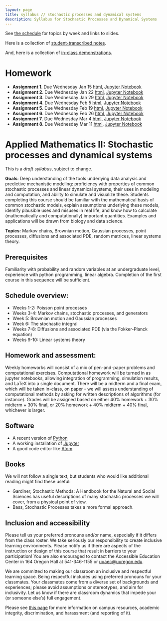 ```yaml
---
layout: page
title: syllabus // stochastic processes and dynamical systems
description: Syllabus for Stochastic Processes and Dynamical Systems
---
```


See [the schedule](winter_schedule.html) for topics by week and links to slides.

Here is a collection of [student-transcribed notes](../notes/winter_2020/README.html).

And, here is a collection of [in-class demonstrations](../demos/index.html).

# Homework

- **Assignment 1**.  Due Wednesday Jan 15 [html](../assignments/winter/hw1.html), [Jupyter Notebook](../assignments/winter/hw1.ipynb)
- **Assignment 2**.  Due Wednesday Jan 22 [html](../assignments/winter/hw2.html), [Jupyter Notebook](../assignments/winter/hw2.ipynb)
- **Assignment 3**.  Due Wednesday Jan 29 [html](../assignments/winter/hw3.html), [Jupyter Notebook](../assignments/winter/hw3.ipynb)
- **Assignment 4**.  Due Wednesday Feb 5 [html](../assignments/winter/hw4.html), [Jupyter Notebook](../assignments/winter/hw4.ipynb)
- **Assignment 5**.  Due Wednesday Feb 19 [html](../assignments/winter/hw5.html), [Jupyter Notebook](../assignments/winter/hw5.ipynb)
- **Assignment 6**.  Due Wednesday Feb 26 [html](../assignments/winter/hw6.html), [Jupyter Notebook](../assignments/winter/hw6.ipynb)
- **Assignment 7**.  Due Wednesday Mar 4 [html](../assignments/winter/hw7.html), [Jupyter Notebook](../assignments/winter/hw7.ipynb)
- **Assignment 8**.  Due Wednesday Mar 11 [html](../assignments/winter/hw8.html), [Jupyter Notebook](../assignments/winter/hw8.ipynb)

# Applied Mathematics II: Stochastic processes and dynamical systems

This is a *draft syllabus*, subject to change.

**Goals**: Deep understanding of the tools underlying data analysis and predictive mechanistic modeling: proficiency with properties of common stochastic processes and linear dynamical systems, their uses in modeling and computation, and ability to simulate and visualize these. Students completing this course should be familiar with the mathematical basis of common stochastic models, explain assumptions underlying these models, identify plausible uses and misuses in real life, and know how to calculate (mathematically and computationally) important quantities. Examples and applications will be drawn from biology and data science.

**Topics:** Markov chains, Brownian motion, Gaussian processes, point processes, diffusions and associated PDE, random matrices, linear systems theory.

## Prerequisites

Familiarity with probability and random variables at an undergraduate level, experience with python programming, linear algebra. Completion of the first course in this sequence will be sufficient.

## Schedule overview:

* Weeks 1-2: Poisson point processes
* Weeks 3-4: Markov chains, stochastic processes, and generators
* Week 5: Brownian motion and Gaussian processes
* Week 6: The stochastic integral
* Weeks 7-8: Diffusions and associated PDE (via the Fokker-Planck equation)
* Weeks 9-10: Linear systems theory


## Homework and assessment:

Weekly homeworks will consist of a mix of pen-and-paper problems and computational exercises. Computational homework will be turned in as jupyter notebooks, allowing integration of programming, simulation results, and LaTeX into a single document.  There will be a midterm and a final exam, which will be taken in-class, on paper - we will assess understanding of computational methods by asking for written descriptions of algorithms (for instance).
Grades will be assigned based on either 40% homework + 30% midterm + 30% final, or 20% homework + 40% midterm + 40% final, whichever is larger.

## Software

* A recent version of [Python](https://python.org)
* A working installation of [Jupyter](https://jupyter.org/)
* A good code editor like [Atom](https://atom.io)

## Books

We will not follow a single text, but students who would like additional reading might find these useful:

* Gardiner, Stochastic Methods: A Handbook for the Natural and Social Sciences has useful descriptions of many stochastic processes we will cover, from a physical point of view.
* Bass, Stochastic Processes takes a more formal approach.


## Inclusion and accessibility

Please tell us your preferred pronouns and/or name,
especially if it differs from the class roster.
We take seriously our responsibility to create inclusive learning environments.
Please notify us if there are aspects of the instruction or design of this
course that result in barriers to your participation! You are also encouraged
to contact the Accessible Education Center in 164 Oregon Hall at 541-346-1155
or uoaec@uoregon.edu.

We are committed to making our classroom an inclusive and respectful learning space.
Being respectful includes using preferred pronouns for your classmates.
Your classmates come from a diverse set of backgrounds and experiences;
please avoid assumptions or stereotypes, and aim for inclusivity.
Let us know if there are classroom dynamics that impede your (or someone else’s) full engagement. 

Please see [this page](policies.html) for more information on
campus resources, academic integrity, discrimination, and harassment (and reporting of it).

